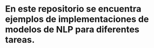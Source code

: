 # En este repositorio se encuentra ejemplos de implementaciones de modelos de NLP para diferentes tareas.
